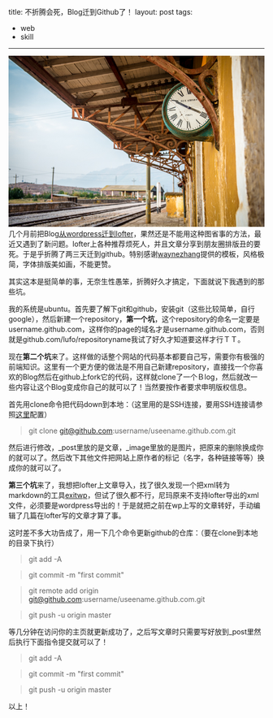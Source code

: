title: 不折腾会死，Blog迁到Github了！
layout: post
tags:
  - web
  - skill
---

![](test.jpg)
几个月前把Blog[从wordpress迁到lofter](http://lufo816.github.io/2014/06/08/ByeByeBeautiful.html)，果然还是不能用这种图省事的方法，最近又遇到了新问题。lofter上各种推荐烦死人，并且文章分享到朋友圈排版丑的要死。于是乎折腾了两三天迁到github。特别感谢[waynezhang](https://github.com/waynezhang/blog)提供的模板，风格极简，字体排版美如画，不能更赞。

其实这本是挺简单的事，无奈生性愚笨，折腾好久才搞定，下面就说下我遇到的那些坑。

我的系统是ubuntu。首先要了解下git和github，安装git（这些比较简单，自行google），然后新建一个repository，**第一个坑**，这个repository的命名一定要是username.github.com，这样你的page的域名才是username.github.com，否则就是github.com/lufo/repositoryname我试了好久才知道要这样才行ＴＴ。

现在**第二个坑**来了。这样做的话整个网站的代码基本都要自己写，需要你有极强的前端知识。这里有一个更方便的做法是不用自己新建repository，直接找一个你喜欢的Blog然后在github上fork它的代码，这样就clone了一个Ｂlog，然后就改一些内容让这个Blog变成你自己的就可以了！当然要按作者要求申明版权信息。

首先用clone命令把代码down到本地：（这里用的是SSH连接，要用SSH连接请参照[这里](http://beiyuu.com/github-pages/)配置）
>git clone git@github.com:username/useename.github.com.git

然后进行修改，_post里放的是文章，_image里放的是图片，把原来的删除换成你的就可以了。然后改下其他文件把网站上原作者的标记（名字，各种链接等等）换成你的就可以了。

**第三个坑**来了，我想把lofter上文章导入，找了很久发现一个把xml转为markdown的工具[exitwp](https://github.com/thomasf/exitwp)，但试了很久都不行，尼玛原来不支持lofter导出的xml文件，必须要是wordpress导出的！于是就把之前在wp上写的文章转好，手动编辑了几篇在lofter写的文章才算了事。

这时差不多大功告成了，用一下几个命令更新github的仓库：（要在clone到本地的目录下执行）
>git add -A

>git commit -m "first commit"

>git remote add origin git@github.com:username/useename.github.com.git

>git push -u origin master

等几分钟在访问你的主页就更新成功了，之后写文章时只需要写好放到_post里然后执行下面指令提交就可以了！
>git add -A

>git commit -m "first commit"

>git push -u origin master

以上！
